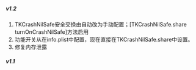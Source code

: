 ##### v1.2
1. TKCrashNilSafe安全交换由自动改为手动配置；[TKCrashNilSafe.share turnOnCrashNilSafe]方法启用
2. 功能开关从在info.plist中配置，现在直接在TKCrashNilSafe.share中设置。
3. 修复内存泄露

##### v1.1